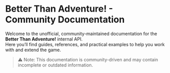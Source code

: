 # Better Than Adventure! - Community Documentation

Welcome to the unofficial, community-maintained documentation for the **Better Than Adventure!** internal API.  
Here you’ll find guides, references, and practical examples to help you work with and extend the game.

> ⚠️ Note: This documentation is community-driven and may contain incomplete or outdated information.  
